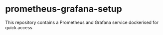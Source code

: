 # prometheus-grafana-setup
This repository contains a Prometheus and Grafana service dockerised for quick access
